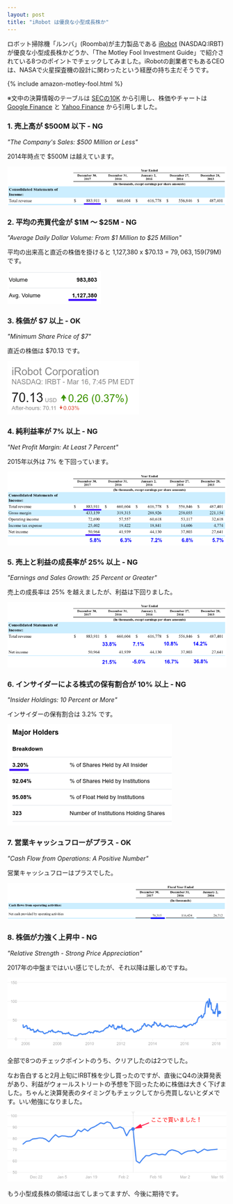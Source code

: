 ```yaml
---
layout: post
title: "iRobot は優良な小型成長株か"
---
```

ロボット掃除機「ルンバ」(Roomba)が主力製品である [iRobot](http://www.irobot.com/) (NASDAQ:IRBT) が優良な小型成長株かどうか、「The Motley Fool Investment Guide」で紹介されている8つのポイントでチェックしてみました。iRobotの創業者でもあるCEOは、NASAで火星探査機の設計に関わったという経歴の持ち主だそうです。

{% include amazon-motley-fool.html %}

※文中の決算情報のテーブルは [SECの10K](https://www.sec.gov/Archives/edgar/data/1159167/000115916718000004/irbt-12302017x10k.htm) から引用し、株価やチャートは [Google Finance](https://www.google.co.jp/search?q=NASDAQ:IRBT) と [Yahoo Finance](https://finance.yahoo.com/quote/IRBT) から引用しました。

### 1. 売上高が $500M 以下 - NG

*"The Company's Sales: $500 Million or Less"*

2014年時点で $500M は越えています。

![売上高](/assets/img/IRBT-revenue.png)

### 2. 平均の売買代金が $1M ～ $25M - NG

*"Average Daily Dollar Volume: From $1 Million to $25 Million"*

平均の出来高と直近の株価を掛けると 1,127,380 x $70.13 = $79,063,159 ($79M) です。

![出来高](/assets/img/IRBT-volume.png)

### 3. 株価が $7 以上 - OK

*"Minimum Share Price of $7"*

直近の株価は $70.13 です。  

![株価](/assets/img/IRBT-price.png)

### 4. 純利益率が 7% 以上 - NG

*"Net Profit Margin: At Least 7 Percent"*

2015年以外は 7% を下回っています。

![純利益率](/assets/img/IRBT-margin.png)

### 5. 売上と利益の成長率が 25% 以上 - NG

*"Earnings and Sales Growth: 25 Percent or Greater"*

売上の成長率は 25% を越えましたが、利益は下回りました。

![成長率](/assets/img/IRBT-growth.png)

### 6. インサイダーによる株式の保有割合が 10% 以上 - NG

*"Insider Holdings: 10 Percent or More"*  

インサイダーの保有割合は 3.2% です。

![所有者](/assets/img/IRBT-holders.png)

### 7. 営業キャッシュフローがプラス - OK

*"Cash Flow from Operations: A Positive Number"*

営業キャッシュフローはプラスでした。

![キャッシュフロー](/assets/img/IRBT-cashflow.png)

### 8. 株価が力強く上昇中 - NG

*"Relative Strength - Strong Price Appreciation"*

2017年の中盤まではいい感じでしたが、それ以降は厳しめですね。

![チャート](/assets/img/IRBT-chart.png)

全部で8つのチェックポイントのうち、クリアしたのは2つでした。

なお告白すると2月上旬にIRBT株を少し買ったのですが、直後にQ4の決算発表があり、利益がウォールストリートの予想を下回ったために株価は大きく下げました。ちゃんと決算発表のタイミングもチェックしてから売買しないとダメです。いい勉強になりました。

![IRBT購入](/assets/img/IRBT-bought.png)

もう小型成長株の領域は出てしまってますが、今後に期待です。